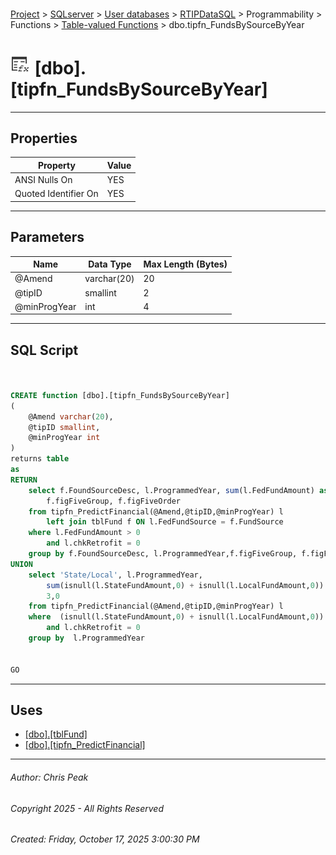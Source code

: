 #### 

[Project](../../../../../../index.md) > [SQLserver](../../../../../index.md) > [User databases](../../../../index.md) > [RTIPDataSQL](../../../index.md) > Programmability > Functions > [Table-valued Functions](Table-valued_Functions.md) > dbo.tipfn_FundsBySourceByYear

# ![Table-valued Functions](../../../../../../Images/Function_Table32.png) [dbo].[tipfn_FundsBySourceByYear]

---

## <a name="#properties"></a>Properties

| Property | Value |
|---|---|
| ANSI Nulls On | YES |
| Quoted Identifier On | YES |


---

## <a name="#parameters"></a>Parameters

| Name | Data Type | Max Length (Bytes) |
|---|---|---|
| @Amend | varchar(20) | 20 |
| @tipID | smallint | 2 |
| @minProgYear | int | 4 |


---

## <a name="#sqlscript"></a>SQL Script

```sql


CREATE function [dbo].[tipfn_FundsBySourceByYear]
(
	@Amend varchar(20),
	@tipID smallint, 
	@minProgYear int
)
returns table
as 
RETURN
	select f.FoundSourceDesc, l.ProgrammedYear, sum(l.FedFundAmount) as Amount,
		f.figFiveGroup, f.figFiveOrder
	from tipfn_PredictFinancial(@Amend,@tipID,@minProgYear) l 
		left join tblFund f ON l.FedFundSource = f.FundSource
	where l.FedFundAmount > 0
		and l.chkRetrofit = 0
	group by f.FoundSourceDesc, l.ProgrammedYear,f.figFiveGroup, f.figFiveOrder
UNION
	select 'State/Local', l.ProgrammedYear, 
		sum(isnull(l.StateFundAmount,0) + isnull(l.LocalFundAmount,0)) as Amount,
		3,0
	from tipfn_PredictFinancial(@Amend,@tipID,@minProgYear) l 
	where  (isnull(l.StateFundAmount,0) + isnull(l.LocalFundAmount,0)) > 0
		and l.chkRetrofit = 0
	group by  l.ProgrammedYear


GO

```


---

## <a name="#uses"></a>Uses

* [[dbo].[tblFund]](../../../Tables/dbo_tblFund.md)
* [[dbo].[tipfn_PredictFinancial]](dbo_tipfn_PredictFinancial.md)


---

###### Author:  Chris Peak

###### Copyright 2025 - All Rights Reserved

###### Created: Friday, October 17, 2025 3:00:30 PM

